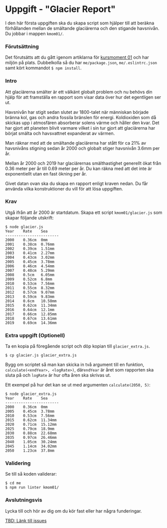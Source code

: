 # Uppgift - "Glacier Report"

I den här första uppgiften ska du skapa script som hjälper till att beräkna förhållanden mellan de smältande glaciärerna och den stigande havsnivån. Du jobbar i mappen `kmom01/`.



### Förutsättning

Det förutsätts att du gått igenom artiklarna för [kursmoment 01](../../articles/kmom01) och har miljön på plats. Dubbelkolla så du har `me/package.json`, `me/.eslintrc.json` samt kört kommandot `$ npm install`.



### Intro

Att glaciärerna smälter är ett välkänt globalt problem och nu behövs din hjälp för att framställa en rapport som visar data över hur det egentligen ser ut.

Havsnivån har stigit sedan slutet av 1800-talet när människan började bränna kol, gas och andra fossila bränslen för energi. Koldioxiden som då skickas upp i atmosfären absorberar solens värme och håller den kvar. Det har gjort att planeten blivit varmare vilket i sin tur gjort att glaciärerna har börjat smälta och havsvattnet expanderat av värmen.

Man räknar med att de smältande glaciärerna har stått för ca 21% av havsnivåns stigning sedan år 2000 och globalt stiger havsnivån 3.6mm per år.

Mellan år 2000 och 2019 har glaciärernas smälthastighet generellt ökat från 0.36 meter per år till 0.69 meter per år. Du kan räkna med att det inte är exponentiellt utan en fast ökning per år.

Givet datan ovan ska du skapa en rapport enligt kraven nedan. Du får använda vilka konstruktioner du vill för att lösa uppgiften.



### Krav

Utgå ifrån att år 2000 är startdatum. Skapa ett script `kmom01/glacier.js` som skapar följande utskrift:

```console
$ node glacier.js
Year    Rate    Sea
------------------------
2000    0.36cm  0mm
2001    0.38cm  0.76mm
2002    0.39cm  1.51mm
2003    0.41cm  2.27mm
2004    0.43cm  3.02mm
2005    0.45cm  3.78mm
2006    0.46cm  4.54mm
2007    0.48cm  5.29mm
2008    0.5cm   6.05mm
2009    0.52cm  6.8mm
2010    0.53cm  7.56mm
2011    0.55cm  8.32mm
2012    0.57cm  9.07mm
2013    0.59cm  9.83mm
2014    0.6cm   10.58mm
2015    0.62cm  11.34mm
2016    0.64cm  12.1mm
2017    0.66cm  12.85mm
2018    0.67cm  13.61mm
2019    0.69cm  14.36mm
```



### Extra uppgift (Optionell)

Ta en kopia på föregående script och döp kopian till `glacier_extra.js`.

```console
$ cp glacier.js glacier_extra.js
```

Bygg om scriptet så man kan skicka in två argument till en funktion, `calculate(<endYear>, <logRate>)`, där`endYear` är året som rapporten ska sluta på och `logRate` är hur ofta åren ska skrivas ut.

Ett exempel på hur det kan se ut med argumenten `calculate(2050, 5)`:

```console
$ node glacier_extra.js
Year    Rate    Sea
------------------------
2000    0.36cm  0mm
2005    0.45cm  3.78mm
2010    0.53cm  7.56mm
2015    0.62cm  11.34mm
2020    0.71cm  15.12mm
2025    0.79cm  18.9mm
2030    0.88cm  22.68mm
2035    0.97cm  26.46mm
2040    1.05cm  30.24mm
2045    1.14cm  34.02mm
2050    1.23cm  37.8mm
```

### Validering

Se till så koden validerar:

```console
$ cd me
$ npm run linter kmom01/
```


### Avslutningsvis

Lycka till och hör av dig om du kör fast eller har några funderingar.

[TBD: Länk till issues](#)
